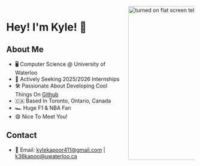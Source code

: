 <div style="display: inline-block; vertical-align: top; width: 60%;">
  <h1>Hey! I'm Kyle! 👋</h1>

  ## About Me
  * 🖥 Computer Science @ University of Waterloo
  * 🚀 Actively Seeking 2025/2026 Internships
  * 🛠 Passionate About Developing Cool Things On [Github](https://github.com/kylekapoor?tab=repositories)
  * 🇨🇦 Based In Toronto, Ontario, Canada
  * 🏎 Huge F1 & NBA Fan
  * 😄 Nice To Meet You!

  ## Contact
  - 📧 Email: [kylekapoor411@gmail.com](mailto:kylekapoor411@gmail.com) | [k36kapoo@uwaterloo.ca](mailto:k36kapoo@uwaterloo.ca)
</div>

<div style="display: inline-block; vertical-align: top; width: 35%; padding-left: 20px;">
  <img src="https://images.unsplash.com/photo-1503437313881-503a91226402?q=80&w=2832&auto=format&fit=crop&ixlib=rb-4.0.3&ixid=M3wxMjA3fDB8MHxwaG90by1wYWdlfHx8fGVufDB8fHx8fA%3D%3D" width="410" alt="turned on flat screen television" />
</div>
